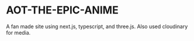 # AOT-THE-EPIC-ANIME
A  fan made site using next.js, typescript, and three.js. Also used cloudinary for media. 
